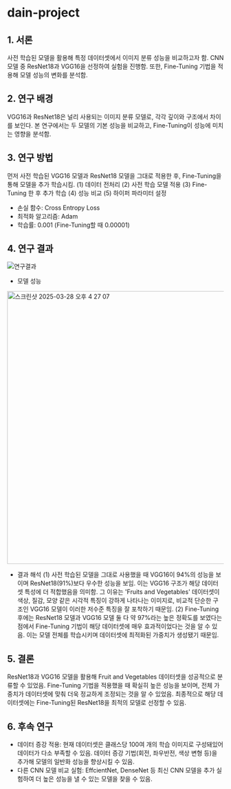 # dain-project

## 1. 서론
사전 학습된 모델을 활용해 특정 데이터셋에서 이미지 분류 성능을 비교하고자 함. CNN 모델 중 ResNet18과 VGG16을 선정하여 실험을 진행함. 또한, Fine-Tuning 기법을 적용해 모델 성능의 변화를 분석함. 

## 2. 연구 배경
VGG16과 ResNet18은 널리 사용되는 이미지 분류 모델로, 각각 깊이와 구조에서 차이를 보인다. 본 연구에서는 두 모델의 기본 성능을 비교하고, Fine-Tuning이 성능에 미치는 영향을 분석함. 

## 3. 연구 방법
먼저 사전 학습된 VGG16 모델과 ResNet18 모델을 그대로 적용한 후, Fine-Tuning을 통해 모델을 추가 학습시킴. 
(1) 데이터 전처리
(2) 사전 학습 모델 적용
(3) Fine-Tuning 한 후 추가 학습
(4) 성능 비교
(5) 하이퍼 파라미터 설정
- 손실 함수: Cross Entropy Loss
- 최적화 알고리즘: Adam
- 학습률: 0.001 (Fine-Tuning할 때 0.00001)

## 4. 연구 결과
![연구결과](https://github.com/user-attachments/assets/59e0175c-17bf-4c2b-8643-223097671b67)

- 모델 성능
<img width="633" alt="스크린샷 2025-03-28 오후 4 27 07" src="https://github.com/user-attachments/assets/0061c46a-89b2-47ff-af09-3d357c389a63" />

- 결과 해석
  (1) 사전 학습된 모델을 그대로 사용했을 때 VGG16이 94%의 성능을 보이며 ResNet18(91%)보다 우수한 성능을 보임. 이는 VGG16 구조가 해당 데이터셋 특성에 더 적합했음을 의미함. 그 이유는 'Fruits and Vegetables' 데이터셋이 색상, 질감, 모양 같은 시각적 특징이 강하게 나타나는 이미지로, 비교적 단순한 구조인 VGG16 모델이 이러한 저수준 특징을 잘 포착하기 때문임. 
  (2) Fine-Tuning 후에는 ResNet18 모델과 VGG16 모델 둘 다 약 97%라는 높은 정확도를 보였다는 점에서 Fine-Tuning 기법이 해당 데이터셋에 매우 효과적이었다는 것을 알 수 있음. 이는 모델 전체를 학습시키며 데이터셋에 최적화된 가중치가 생성됐기 때문임.

## 5. 결론
ResNet18과 VGG16 모델을 활용해 Fruit and Vegetables 데이터셋을 성공적으로 분류할 수 있었음. Fine-Tuning 기법을 적용했을 때 확실히 높은 성능을 보이며, 전체 가중치가 데이터셋에 맞춰 더욱 정교하게 조정되는 것을 알 수 있었음. 최종적으로 해당 데이터셋에는 Fine-Tuning된 ResNet18을 최적의 모델로 선정할 수 있음. 

## 6. 후속 연구
- 데이터 증강 적용: 현재 데이터셋은 클래스당 100여 개의 학습 이미지로 구성돼있어 데이터가 다소 부족할 수 있음. 데이터 증강 기법(회전, 좌우반전, 색상 변형 등)을 추가해 모델의 일반화 성능을 향상시킬 수 있음.
- 다른 CNN 모델 비교 실험: EffcientNet, DenseNet 등 최신 CNN 모델을 추가 실험하여 더 높은 성능을 낼 수 있는 모델을 찾을 수 있음. 
